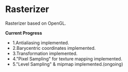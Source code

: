 # Rasterizer 

Rasterizer based on OpenGL. 





**Current Progress**

* 1.Antialiasing implemented. 
* 2.Barycentric coordinates implemented.
* 3.Transformation implemented.
* 4."Pixel Sampling" for texture mapping implemented.
* 5."Level Sampling" & mipmap implemented.(ongoing)